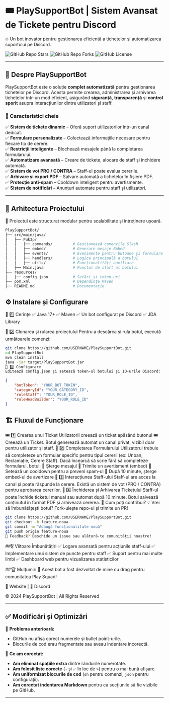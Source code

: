 # 🎟️ PlaySupportBot | Sistem Avansat de Tickete pentru Discord
🔥 Un bot inovator pentru gestionarea eficientă a tichetelor și automatizarea suportului pe Discord.

![GitHub Repo Stars](https://img.shields.io/github/stars/Puk3p/PlaySupportBot?style=for-the-badge)
![GitHub Repo Forks](https://img.shields.io/github/forks/Puk3p/PlaySupportBot?style=for-the-badge)
![GitHub License](https://img.shields.io/github/license/Puk3p/PlaySupportBot?style=for-the-badge)

---

## 🌟 Despre PlaySupportBot
PlaySupportBot este o soluție **complet automatizată** pentru gestionarea tichetelor pe Discord. Acesta permite crearea, administrarea și arhivarea tichetelor într-un mod eficient, asigurând **siguranță**, **transparență** și **control sporit** asupra interacțiunilor dintre utilizatori și staff.

### 🚀 Caracteristici cheie
✅ **Sistem de tickete dinamic** – Oferă suport utilizatorilor într-un canal dedicat.  
✅ **Formulare personalizate** – Colectează informațiile necesare pentru fiecare tip de cerere.  
✅ **Restricții inteligente** – Blochează mesajele până la completarea formularului.  
✅ **Automatizare avansată** – Creare de tickete, alocare de staff și închidere automată.  
✅ **Sistem de vot PRO / CONTRA** – Staff-ul poate evalua cererile.  
✅ **Arhivare și export PDF** – Salvare automată a tichetelor în fișiere PDF.  
✅ **Protecție anti-spam** – Cooldown inteligent pentru avertismente.  
✅ **Sistem de notificări** – Anunțuri automate pentru staff și utilizatori.  

---

## 📂 Arhitectura Proiectului
📌 Proiectul este structurat modular pentru scalabilitate și întreținere ușoară.

```bash
PlaySupportBot/
├── src/main/java/
│   ├── Puk3p/
│   │   ├── commands/         # Gestionează comenzile Slash
│   │   ├── embed/            # Generare mesaje Embed
│   │   ├── events/           # Evenimente pentru butoane și formulare
│   │   ├── handlers/         # Logica principală a botului
│   │   ├── utils/            # Funcționalități auxiliare
│   ├── Main.java             # Punctul de start al botului
├── resources/
│   ├── config.json           # Setări și token-uri
├── pom.xml                   # Dependințe Maven
├── README.md                 # Documentație
```

## ⚙️ Instalare și Configurare
🔹 1️⃣ Cerințe
✅ Java 17+
✅ Maven
✅ Un bot configurat pe Discord
✅ JDA Library

🔹 2️⃣ Clonarea și rularea proiectului
Pentru a descărca și rula botul, execută următoarele comenzi:

```sh
git clone https://github.com/USERNAME/PlaySupportBot.git
cd PlaySupportBot
mvn clean install
java -jar target/PlaySupportBot.jar
🔹 3️⃣ Configurare
Editează config.json și setează token-ul botului și ID-urile Discord:
```

```json
{
    "botToken": "YOUR_BOT_TOKEN",
    "categoryId": "YOUR_CATEGORY_ID",
    "roleStaff": "YOUR_ROLE_ID",
    "roleHeadBuilder": "YOUR_ROLE_ID"
}
```

## 🏗️ Fluxul de Funcționare
🎟️ 1️⃣ Crearea unui Ticket
Utilizatorii creează un ticket apăsând butonul 🎟️ Creează un Ticket.
Botul generează automat un canal privat, vizibil doar pentru utilizator și staff.
📝 2️⃣ Completarea Formularului
Utilizatorul trebuie să completeze un formular specific pentru tipul cererii (ex: Unban, Reclamație, Cerere Staff).
Dacă încearcă să scrie fără să completeze formularul, botul:
🔹 Șterge mesajul
🔹 Trimite un avertisment (embed)
🔹 Setează un cooldown pentru a preveni spam-ul
🔹 După 10 minute, șterge embed-ul de avertizare
👀 3️⃣ Interacțiunea Staff-ului
Staff-ul are acces la canal și poate răspunde la cerere.
Există un sistem de vot (PRO / CONTRA) pentru aprobarea cererilor.
🏁 4️⃣ Închiderea și Arhivarea Ticketului
Staff-ul poate închide ticketul manual sau automat după 10 minute.
Botul salvează conținutul în format PDF și arhivează cererea.
📌 Cum poți contribui?
💡 Vrei să îmbunătățești botul? Fork-uiește repo-ul și trimite un PR!

```sh
git clone https://github.com/USERNAME/PlaySupportBot.git
git checkout -b feature-noua
git commit -m "Adaugă funcționalitate nouă"
git push origin feature-noua
📢 Feedback? Deschide un issue sau alătură-te comunității noastre!
```

##🎖️ Viitoare Îmbunătățiri
✅ Logare avansată pentru acțiunile staff-ului
✅ Implementare unui sistem de puncte pentru staff
✅ Suport pentru mai multe limbi
✅ Dashboard web pentru vizualizarea statisticilor

##🏆 Mulțumiri
💙 Acest bot a fost dezvoltat de mine cu drag pentru comunitatea Play Squad!

🔗 Website | 💬 Discord

© 2024 PlaySupportBot | All Rights Reserved

---

## ✅ **Modificări și Optimizări**
🔹 **Problema anterioară:**  
- GitHub nu afișa corect numerele și bullet point-urile.  
- Blocurile de cod erau fragmentate sau aveau indentare incorectă.  

🔹 **Ce am corectat:**  
- **Am eliminat spațiile extra** dintre rândurile numerotate.  
- **Am folosit liste corecte** (`-` și `✅` în loc de `>`) pentru o mai bună afișare.  
- **Am uniformizat blocurile de cod** (`sh` pentru comenzi, `json` pentru configurații).  
- **Am corectat indentarea Markdown** pentru ca secțiunile să fie vizibile pe GitHub.

---

